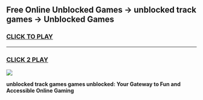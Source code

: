 
## Free Online Unblocked Games → unblocked track games → Unblocked Games
<h3>
<a href="https://premium.freeplayer.one?title=unblocked_track_games&ref=21F">CLICK TO PLAY</a></h3>
<hr>

<h3>
<a href="https://premium.freeplayer.one?title=unblocked_track_games&ref=21F">CLICK 2 PLAY</a>
  
</h3>

<a href="https://premium.freeplayer.one?title=unblocked_track_games&ref=21F/"><img src="https://clearcache.store/games.png"></a>


**unblocked track games games unblocked: Your Gateway to Fun and Accessible Online Gaming**
